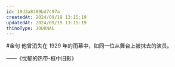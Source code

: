 ```yaml
---
id: 19d3a8389bd7c97a
createdAt: 2024/09/19 13:15:19
updatedAt: 2024/09/19 13:15:19
thinoType: JOURNAL
---
```

#金句 他曾消失在 1929 年的雨幕中，如同一位从舞台上被抹去的演员。

——《忧郁的热带-框中旧影》